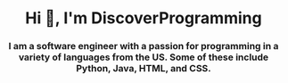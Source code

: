 <h1 align="center">Hi 👋, I'm DiscoverProgramming</h1>
<h3 align="center">I am a software engineer with a passion for programming in a variety of languages from the US. Some of these include Python, Java, HTML, and CSS.</h3>

<!---
DiscoverProgramming/DiscoverProgramming is a ✨ special ✨ repository because its `README.md` (this file) appears on your GitHub profile.
You can click the Preview link to take a look at your changes.
--->

